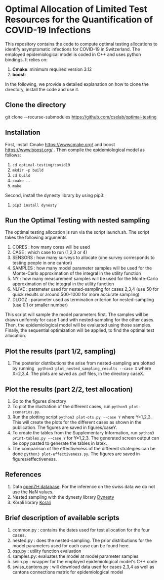 # Optimal Allocation of Limited Test Resources for the Quantification of COVID-19 Infections

This repository contains the code to compute optimal testing allocations to identify asymptomatic infections for COVID-19 in Switzerland.
The employed epidemiological model is coded in C++ and uses python bindings. It relies on:

1. **Cmake**: minimum required version 3.12 
2. **boost**: 

In the following, we provide a detailed explanation on how to clone the directory, install the code and use it.

## Clone the directory

git clone --recurse-submodules https://github.com/cselab/optimal-testing

## Installation

First, install Cmake https://wwwcmake.org/ and boost https://www.boost.org/ .
Then compile the epidemiological model as follows:

1. `cd optimal-testing/covid19`
2. `mkdir -p build`
3. `cd build`
4. `cmake ..`
5. `make`

Second, install the dynesty library by using pip3:

1. `pip3 install dynesty`


## Run the Optimal Testing with nested sampling
The optimal testing allocation is run via the script launch.sh. The script takes the following arguments

1. CORES   : how many cores will be used
2. CASE    : which case to run (1,2,3 or 4)
3. SENSORS : how many surveys to allocate (one survey corresponds to testing people in one canton)
4. SAMPLES : how many model parameter samples will be used for the Monte-Carlo approximation of the integral in the utility function
5. NY      : how many measurement samples will be used for the Monte-Carlo approximation of the integral in the utility function
6. NLIVE   : parameter used for nested-sampling for cases 2,3,4 (use 50 for quick results or around 500-1000 for more accurate sampling)
7. DLOGZ   : parameter used as termination criterion for nested-sampling (use 0.1 or smaller number)

This script will sample the model parameters first. The samples will be drawn uniformly for case 1 and with nested-sampling for the other cases.
Then, the epidemiological model will be evaluated using those samples.
Finally, the sequential optimization will be applied, to find the optimal test allocation.

## Plot the results (part 1/2, sampling)
1. The posterior distributions the arise from nested-sampling are plotted by running 
   ` python3 plot_nested_sampling_results --case X`
   where X=2,3,4. The plots are saved as .pdf files, in the directory caseX.

## Plot the results (part 2/2, test allocation)
1. Go to the figures directory
3. To plot the illustration of the different cases, run `python3 plot-scenarios.py`.
2. Run the plotting script `python3 plot-ots.py --case Y` where Y=1,2,3. This will create the plots for the different cases as shown in the publication. The figures are saved in figures/caseY.
3. To create the tables from the Supplementary Information, run `python3 print-tables.py --case Y` for Y=1,2,3. The generated screen output can be copy pasted to generate the tables in latex.
4. The comparison of the effectiveness of the different strategies can be done `python3 plot-effectiveness.py`. The figures are saved in figures/effectiveness.


## References
1. Data [openZH database](https://raw.githubusercontent.com/daenuprobst/covid19-cases-switzerland/master/covid19_cases_switzerland_openzh.csv). For the inference on the swiss data we do not use the NaN values.
2. Nested sampling with the dynesty library [Dynesty](https://dynesty.readthedocs.io/en/latest/)
3. Korali library [Korali](https://github.com/cselab/korali)


## Brief description of available scripts
1. common.py : contains the dates used for test allocation for the four cases.
2. nested.py : does the nested-sampling. The prior distributions for the model parameters used for each case can be found here.
3. osp.py    : utility function evaluation
4. samples.py: evaluates the model at model parameter samples
5. seiin.py  : wrapper for the employed epidemiological model's C++ code
6. swiss_cantons.py : will download data used for cases 2,3,4 as well as cantons connections matrix for epidemiological model

